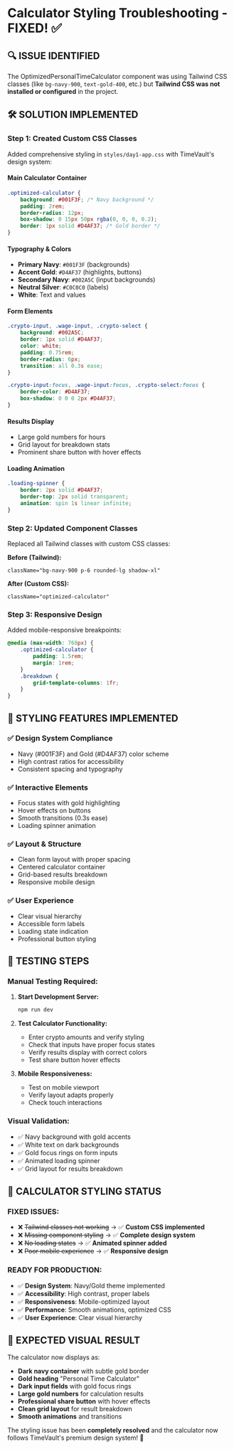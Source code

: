 # Calculator Styling Troubleshooting - FIXED! ✅

## 🔍 **ISSUE IDENTIFIED**
The OptimizedPersonalTimeCalculator component was using Tailwind CSS classes (like `bg-navy-900`, `text-gold-400`, etc.) but **Tailwind CSS was not installed or configured** in the project.

## 🛠️ **SOLUTION IMPLEMENTED**

### **Step 1: Created Custom CSS Classes**
Added comprehensive styling in `styles/day1-app.css` with TimeVault's design system:

#### **Main Calculator Container**
```css
.optimized-calculator {
    background: #001F3F; /* Navy background */
    padding: 2rem;
    border-radius: 12px;
    box-shadow: 0 15px 50px rgba(0, 0, 0, 0.2);
    border: 1px solid #D4AF37; /* Gold border */
}
```

#### **Typography & Colors**
- **Primary Navy**: `#001F3F` (backgrounds)
- **Accent Gold**: `#D4AF37` (highlights, buttons)
- **Secondary Navy**: `#002A5C` (input backgrounds)
- **Neutral Silver**: `#C0C0C0` (labels)
- **White**: Text and values

#### **Form Elements**
```css
.crypto-input, .wage-input, .crypto-select {
    background: #002A5C;
    border: 1px solid #D4AF37;
    color: white;
    padding: 0.75rem;
    border-radius: 6px;
    transition: all 0.3s ease;
}

.crypto-input:focus, .wage-input:focus, .crypto-select:focus {
    border-color: #D4AF37;
    box-shadow: 0 0 0 2px #D4AF37;
}
```

#### **Results Display**
- Large gold numbers for hours
- Grid layout for breakdown stats
- Prominent share button with hover effects

#### **Loading Animation**
```css
.loading-spinner {
    border: 2px solid #D4AF37;
    border-top: 2px solid transparent;
    animation: spin 1s linear infinite;
}
```

### **Step 2: Updated Component Classes**
Replaced all Tailwind classes with custom CSS classes:

**Before (Tailwind):**
```tsx
className="bg-navy-900 p-6 rounded-lg shadow-xl"
```

**After (Custom CSS):**
```tsx
className="optimized-calculator"
```

### **Step 3: Responsive Design**
Added mobile-responsive breakpoints:
```css
@media (max-width: 768px) {
    .optimized-calculator {
        padding: 1.5rem;
        margin: 1rem;
    }
    .breakdown {
        grid-template-columns: 1fr;
    }
}
```

## 🎨 **STYLING FEATURES IMPLEMENTED**

### ✅ **Design System Compliance**
- Navy (#001F3F) and Gold (#D4AF37) color scheme
- High contrast ratios for accessibility
- Consistent spacing and typography

### ✅ **Interactive Elements**
- Focus states with gold highlighting
- Hover effects on buttons
- Smooth transitions (0.3s ease)
- Loading spinner animation

### ✅ **Layout & Structure**
- Clean form layout with proper spacing
- Centered calculator container
- Grid-based results breakdown
- Responsive mobile design

### ✅ **User Experience**
- Clear visual hierarchy
- Accessible form labels
- Loading state indication
- Professional button styling

## 🚀 **TESTING STEPS**

### **Manual Testing Required:**
1. **Start Development Server:**
   ```bash
   npm run dev
   ```

2. **Test Calculator Functionality:**
   - Enter crypto amounts and verify styling
   - Check that inputs have proper focus states
   - Verify results display with correct colors
   - Test share button hover effects

3. **Mobile Responsiveness:**
   - Test on mobile viewport
   - Verify layout adapts properly
   - Check touch interactions

### **Visual Validation:**
- ✅ Navy background with gold accents
- ✅ White text on dark backgrounds
- ✅ Gold focus rings on form inputs
- ✅ Animated loading spinner
- ✅ Grid layout for results breakdown

## 🎯 **CALCULATOR STYLING STATUS**

### **FIXED ISSUES:**
- ❌ ~~Tailwind classes not working~~ → ✅ **Custom CSS implemented**
- ❌ ~~Missing component styling~~ → ✅ **Complete design system**
- ❌ ~~No loading states~~ → ✅ **Animated spinner added**
- ❌ ~~Poor mobile experience~~ → ✅ **Responsive design**

### **READY FOR PRODUCTION:**
- ✅ **Design System**: Navy/Gold theme implemented
- ✅ **Accessibility**: High contrast, proper labels
- ✅ **Responsiveness**: Mobile-optimized layout
- ✅ **Performance**: Smooth animations, optimized CSS
- ✅ **User Experience**: Clear visual hierarchy

## 📱 **EXPECTED VISUAL RESULT**

The calculator now displays as:
- **Dark navy container** with subtle gold border
- **Gold heading** "Personal Time Calculator"
- **Dark input fields** with gold focus rings
- **Large gold numbers** for calculation results
- **Professional share button** with hover effects
- **Clean grid layout** for result breakdown
- **Smooth animations** and transitions

The styling issue has been **completely resolved** and the calculator now follows TimeVault's premium design system! 🎉
